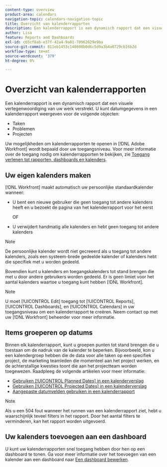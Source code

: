 ```yaml
---
content-type: overview
product-area: calendars
navigation-topic: calendars-navigation-topic
title: Overzicht van kalenderrapporten
description: Een kalenderrapport is een dynamisch rapport dat een visuele vertegenwoordiging van uw werk verstrekt. U kunt datuminformatie in een kalenderrapport weergeven voor taken, problemen en projecten.
author: Lisa
feature: Reports and Dashboards
exl-id: c65cf8ab-e37f-42a4-9a81-70962629e9ba
source-git-commit: 811eb1453c140808b0d6c5d9a3b4a0729cb16b2d
workflow-type: tm+mt
source-wordcount: '379'
ht-degree: 0%

---
```


# Overzicht van kalenderrapporten

<!-- Audited: 01/2024 -->

Een kalenderrapport is een dynamisch rapport dat een visuele vertegenwoordiging van uw werk verstrekt. U kunt datumgegevens in een kalenderrapport weergeven voor de volgende objecten:

* Taken
* Problemen
* Projecten

Uw mogelijkheden om kalenderrapporten te openen in [!DNL Adobe Workfront] wordt bepaald door uw toegangsniveau. Voor meer informatie over de toegang nodig om kalenderrapporten te bekijken, zie [Toegang verlenen tot rapporten, dashboards en kalenders](../../../administration-and-setup/add-users/configure-and-grant-access/grant-access-reports-dashboards-calendars.md).

## Uw eigen kalenders maken

[!DNL Workfront] maakt automatisch uw persoonlijke standaardkalender wanneer:

* U bent een nieuwe gebruiker die geen toegang tot andere kalenders heeft en u bezoekt de pagina van het kalenderrapport voor het eerst

  OF

* U verwijdert handmatig alle kalenders en hebt geen toegang tot andere kalenders

>[!NOTE]
>
>De persoonlijke kalender wordt niet gecreeerd als u toegang tot andere kalenders, zoals een systeem-brede gedeelde kalender of kalenders hebt die specifiek met u worden gedeeld.

Bovendien kunt u kalenders en toegangskalenders tot stand brengen die met u door andere gebruikers worden gedeeld. Er is geen limiet voor het aantal kalenders waartoe u toegang kunt hebben [!DNL Workfront].

>[!NOTE]
>
>U moet [!UICONTROL Edit] toegang tot [!UICONTROL Reports], [!UICONTROL Dashboards], en [!UICONTROL Calendars] in uw toegangsniveau om een kalenderrapport te creëren. Neem contact op met uw [!DNL Workfront] beheerder voor meer informatie.

## Items groeperen op datums

Binnen elk kalenderrapport, kunt u groepen punten tot stand brengen die u toestaan om de nadruk van de kalender te beperken. Bijvoorbeeld, kon u een kalendergroep hebben die de data voor alle taken op een specifiek project, de marketing teamleden die momenteel aan het project werken, en de achterstallige kwesties toont die aan het projectteam worden toegewezen. Raadpleeg de volgende artikelen voor meer informatie:

* [Gebruiken [!UICONTROL Planned Dates] in een kalenderverslag](../../../reports-and-dashboards/reports/calendars/use-planned-dates.md)
* [Gebruiken [!UICONTROL Projected Dates] in een kalenderverslag](../../../reports-and-dashboards/reports/calendars/use-projected-dates.md)
* [Aangepaste datumvelden gebruiken in een kalenderrapport](../../../reports-and-dashboards/reports/calendars/use-custom-dates.md)

>[!NOTE]
>
>Als u een 504 fout wanneer het runnen van een kalenderrapport ziet, hebt u waarschijnlijk teveel filters in het rapport. Door het aantal filters te verminderen, kan het rapport worden uitgevoerd.

## Uw kalenders toevoegen aan een dashboard

U kunt uw kalenderrapporten snel toegang hebben door hen op een dashboard te tonen. Ga voor meer informatie over het toevoegen van een kalender aan een dashboard naar [Een dashboard bewerken](../../../reports-and-dashboards/dashboards/creating-and-managing-dashboards/edit-dashboard.md).
